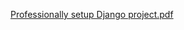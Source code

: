 [Professionally setup Django project.pdf](https://github.com/ashish-makes/django-setup/files/13924044/Professionally.setup.Django.project.pdf)
